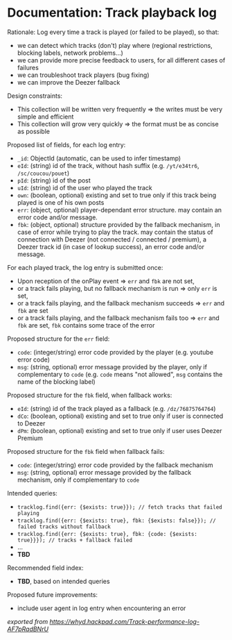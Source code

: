 # Documentation: Track playback log

Rationale: Log every time a track is played (or failed to be played), so that:
- we can detect which tracks (don't) play where (regional restrictions, blocking labels, network problems...)
- we can provide more precise feedback to users, for all different cases of failures
- we can troubleshoot track players (bug fixing) 
- we can improve the Deezer fallback

Design constraints:
- This collection will be written very frequently => the writes must be very simple and efficient
- This collection will grow very quickly => the format must be as concise as possible

Proposed list of fields, for each log entry:
- `_id`: ObjectId (automatic, can be used to infer timestamp)
- `eId`: (string) id of the track, without hash suffix (e.g. `/yt/e34tr6`, `/sc/coucou/pouet`)
- `pId`: (string) id of the post
- `uId`: (string) id of the user who played the track
- `own`: (boolean, optional) existing and set to true only if this track being played is one of his own posts
- `err`: (object, optional) player-dependant error structure. may contain an error code and/or message. 
- `fbk`: (object, optional) structure provided by the fallback mechanism, in case of error while trying to play the track. may contain the status of connection with Deezer (not connected /  connected / premium), a Deezer track id (in case of lookup success), an error code and/or message. 

For each played track, the log entry is submitted once:
- Upon reception of the onPlay event => `err` and `fbk` are not set,
- or a track fails playing, but no fallback mechanism is run => only `err` is set,
- or a track fails playing, and the fallback mechanism succeeds => `err` and `fbk` are set
- or a track fails playing, and the fallback mechanism fails too => `err` and `fbk` are set, `fbk` contains some trace of the error

Proposed structure for the `err` field:
- `code`: (integer/string) error code provided by the player (e.g. youtube error code)
- `msg`: (string, optional) error message provided by the player, only if complementary to `code` (e.g. `code` means "not allowed", `msg` contains the name of the blocking label)

Proposed structure for the `fbk` field, when fallback works:
- `eId`: (string) id of the track played as a fallback (e.g. `/dz/76875764764`)
- `dCo`: (boolean, optional) existing and set to true only if user is connected to Deezer
- `dPm`: (boolean, optional) existing and set to true only if user uses Deezer Premium

Proposed structure for the `fbk` field when fallback fails:
- `code`: (integer/string) error code provided by the fallback mechanism
- `msg`: (string, optional) error message provided by the fallback mechanism, only if complementary to `code`

Intended queries:
- `tracklog.find({err: {$exists: true}}); // fetch tracks that failed playing`
- `tracklog.find({err: {$exists: true}, fbk: {$exists: false}}); // failed tracks without fallback`
- `tracklog.find({err: {$exists: true}, fbk: {code: {$exists: true}}}); // tracks + fallback failed`
- ...
- **TBD**

Recommended field index:
- **TBD**, based on intended queries

Proposed future improvements:
- include user agent in log entry when encountering an error

*exported from https://whyd.hackpad.com/Track-performance-log-AF7pRadBNrU*
